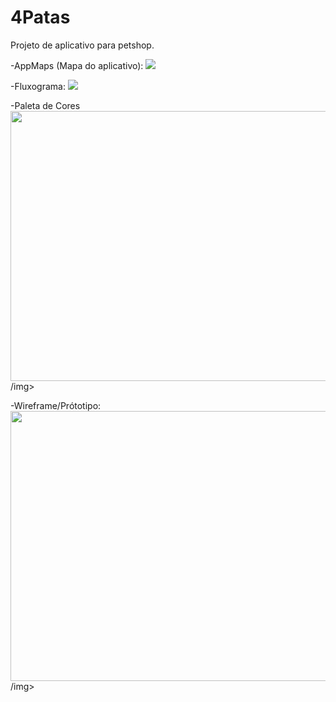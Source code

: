 # 4Patas

Projeto de aplicativo para petshop.

-AppMaps (Mapa do aplicativo):
  <img src="![Fluxograma-4Patas](https://user-images.githubusercontent.com/79460887/130531808-694ae3dc-22bd-435e-ab94-e29b2e577aca.jpg)">

-Fluxograma:
<img src="![AppMap-4Patas](https://user-images.githubusercontent.com/79460887/130531876-8c1f7713-cf1a-426f-96a5-b81518c6e10a.jpg)">


-Paleta de Cores
<img src=iframe width="768" height="432" src="https://miro.com/app/live-embed/o9J_l2krfs4=/?moveToViewport=-273,-177,925,439" frameBorder="0" scrolling="no" allowFullScreen></iframe>/img>

-Wireframe/Prótotipo:
<img src=iframe width="768" height="432" src="https://miro.com/app/live-embed/o9J_l2wFUpc=/?moveToViewport=-1389,-705,5215,2480" frameBorder="0" scrolling="no" allowFullScreen>/img>

